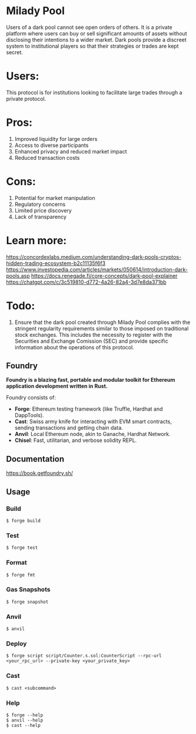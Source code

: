 # Milady Pool

Users of a dark pool cannot see open orders of others. It is a private platform where users can buy or sell significant amounts of assets without disclosing their intentions to a wider market. Dark pools provide a discreet system to institutional players so that their strategies or trades are kept secret.

# Users:

This protocol is for institutions looking to facilitate large trades through a private protocol.

# Pros:

1. Improved liquidity for large orders
2. Access to diverse participants
3. Enhanced privacy and reduced market impact
4. Reduced transaction costs

# Cons:

1. Potential for market manipulation
2. Regulatory concerns
3. Limited price discovery
4. Lack of transparency

# Learn more:

https://concordexlabs.medium.com/understanding-dark-pools-cryptos-hidden-trading-ecosystem-b2c11135f6f3
https://www.investopedia.com/articles/markets/050614/introduction-dark-pools.asp
https://docs.renegade.fi/core-concepts/dark-pool-explainer
https://chatgpt.com/c/3c519810-d772-4a26-82a4-3d7e8da371bb

# Todo:

1. Ensure that the dark pool created through Milady Pool complies with the stringent regularity requirements similar to those imposed on traditional stock exchanges. This includes the necessity to register with the Securities and Exchange Comission (SEC) and provide specific information about the operations of this protocol.

## Foundry

**Foundry is a blazing fast, portable and modular toolkit for Ethereum application development written in Rust.**

Foundry consists of:

-   **Forge**: Ethereum testing framework (like Truffle, Hardhat and DappTools).
-   **Cast**: Swiss army knife for interacting with EVM smart contracts, sending transactions and getting chain data.
-   **Anvil**: Local Ethereum node, akin to Ganache, Hardhat Network.
-   **Chisel**: Fast, utilitarian, and verbose solidity REPL.

## Documentation

https://book.getfoundry.sh/

## Usage

### Build

```shell
$ forge build
```

### Test

```shell
$ forge test
```

### Format

```shell
$ forge fmt
```

### Gas Snapshots

```shell
$ forge snapshot
```

### Anvil

```shell
$ anvil
```

### Deploy

```shell
$ forge script script/Counter.s.sol:CounterScript --rpc-url <your_rpc_url> --private-key <your_private_key>
```

### Cast

```shell
$ cast <subcommand>
```

### Help

```shell
$ forge --help
$ anvil --help
$ cast --help
```
